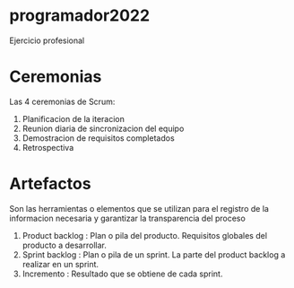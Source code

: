 # programador2022
Ejercicio profesional

# Ceremonias

Las 4 ceremonias de Scrum:
1. Planificacion de la iteracion
2. Reunion diaria de sincronizacion del equipo
3. Demostracion de requisitos completados
4. Retrospectiva

# Artefactos

Son las herramientas o elementos que se utilizan para el registro de la informacion necesaria y garantizar la transparencia del proceso

1. Product backlog : Plan o pila del producto. Requisitos globales del producto a desarrollar.
2. Sprint backlog : Plan o pila de un sprint. La parte del product backlog a realizar en un sprint.
3. Incremento : Resultado que se obtiene de cada sprint.
